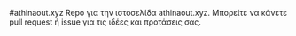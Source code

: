 #athinaout.xyz
Repo για την ιστοσελίδα athinaout.xyz. Μπορείτε να κάνετε pull request ή issue για τις ιδέες και προτάσεις σας.
